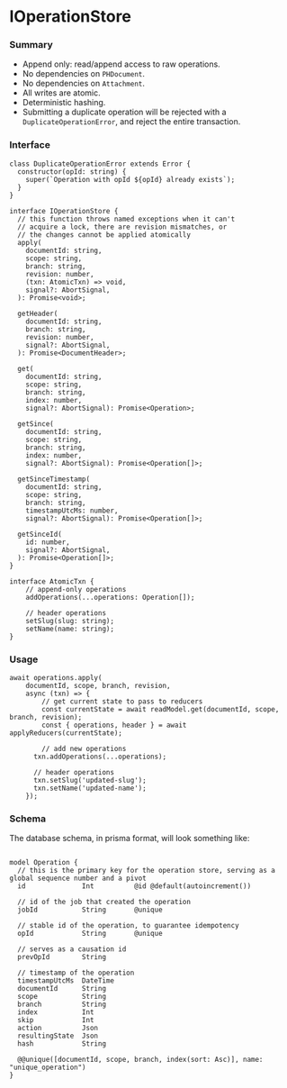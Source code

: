 # IOperationStore

### Summary

- Append only: read/append access to raw operations.
- No dependencies on `PHDocument`.
- No dependencies on `Attachment`.
- All writes are atomic.
- Deterministic hashing.
- Submitting a duplicate operation will be rejected with a `DuplicateOperationError`, and reject the entire transaction.

### Interface

```tsx
class DuplicateOperationError extends Error {
  constructor(opId: string) {
    super(`Operation with opId ${opId} already exists`);
  }
}

interface IOperationStore {
  // this function throws named exceptions when it can't
  // acquire a lock, there are revision mismatches, or 
  // the changes cannot be applied atomically
  apply(
    documentId: string,
    scope: string,
    branch: string,
    revision: number,
    (txn: AtomicTxn) => void,
    signal?: AbortSignal,
  ): Promise<void>;
  
  getHeader(
    documentId: string,
    branch: string,
    revision: number,
    signal?: AbortSignal,
  ): Promise<DocumentHeader>;
  
  get(
    documentId: string,
    scope: string,
    branch: string,
    index: number,
    signal?: AbortSignal): Promise<Operation>;
  
  getSince(
    documentId: string,
    scope: string,
    branch: string,
    index: number,
    signal?: AbortSignal): Promise<Operation[]>;

  getSinceTimestamp(
    documentId: string,
    scope: string,
    branch: string,
    timestampUtcMs: number,
    signal?: AbortSignal): Promise<Operation[]>;

  getSinceId(
    id: number,
    signal?: AbortSignal,
  ): Promise<Operation[]>;
}

interface AtomicTxn {
	// append-only operations
	addOperations(...operations: Operation[]);
	
	// header operations
	setSlug(slug: string);
	setName(name: string);
}
```

### Usage

```tsx
await operations.apply(
	documentId, scope, branch, revision,
	async (txn) => {
		// get current state to pass to reducers
		const currentState = await readModel.get(documentId, scope, branch, revision);
		const { operations, header } = await applyReducers(currentState);
		
		// add new operations
	  txn.addOperations(...operations);
	  
	  // header operations
	  txn.setSlug('updated-slug');
	  txn.setName('updated-name');
	});
```

### Schema

The database schema, in prisma format, will look something like:

```prisma

model Operation {
  // this is the primary key for the operation store, serving as a global sequence number and a pivot
  id              Int          @id @default(autoincrement())

  // id of the job that created the operation
  jobId           String       @unique

  // stable id of the operation, to guarantee idempotency
  opId            String       @unique

  // serves as a causation id
  prevOpId        String

  // timestamp of the operation
  timestampUtcMs  DateTime
  documentId      String
  scope           String
  branch          String
  index           Int
  skip            Int
  action          Json
  resultingState  Json
  hash            String
  
  @@unique([documentId, scope, branch, index(sort: Asc)], name: "unique_operation")
}
```

